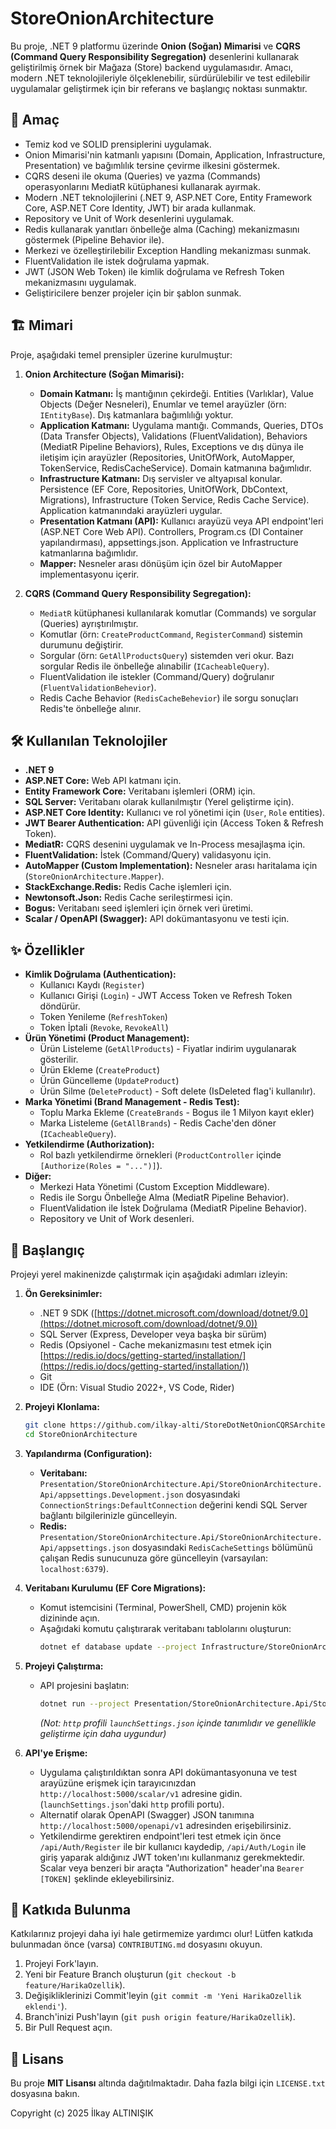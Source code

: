 # StoreOnionArchitecture

Bu proje, .NET 9 platformu üzerinde **Onion (Soğan) Mimarisi** ve **CQRS (Command Query Responsibility Segregation)** desenlerini kullanarak geliştirilmiş örnek bir Mağaza (Store) backend uygulamasıdır. Amacı, modern .NET teknolojileriyle ölçeklenebilir, sürdürülebilir ve test edilebilir uygulamalar geliştirmek için bir referans ve başlangıç noktası sunmaktır.

## 🚀 Amaç

* Temiz kod ve SOLID prensiplerini uygulamak.
* Onion Mimarisi'nin katmanlı yapısını (Domain, Application, Infrastructure, Presentation) ve bağımlılık tersine çevirme ilkesini göstermek.
* CQRS deseni ile okuma (Queries) ve yazma (Commands) operasyonlarını MediatR kütüphanesi kullanarak ayırmak.
* Modern .NET teknolojilerini (.NET 9, ASP.NET Core, Entity Framework Core, ASP.NET Core Identity, JWT) bir arada kullanmak.
* Repository ve Unit of Work desenlerini uygulamak.
* Redis kullanarak yanıtları önbelleğe alma (Caching) mekanizmasını göstermek (Pipeline Behavior ile).
* Merkezi ve özelleştirilebilir Exception Handling mekanizması sunmak.
* FluentValidation ile istek doğrulama yapmak.
* JWT (JSON Web Token) ile kimlik doğrulama ve Refresh Token mekanizmasını uygulamak.
* Geliştiricilere benzer projeler için bir şablon sunmak.

## 🏗️ Mimari

Proje, aşağıdaki temel prensipler üzerine kurulmuştur:

1.  **Onion Architecture (Soğan Mimarisi):**
    * **Domain Katmanı:** İş mantığının çekirdeği. Entities (Varlıklar), Value Objects (Değer Nesneleri), Enumlar ve temel arayüzler (örn: `IEntityBase`). Dış katmanlara bağımlılığı yoktur.
    * **Application Katmanı:** Uygulama mantığı. Commands, Queries, DTOs (Data Transfer Objects), Validations (FluentValidation), Behaviors (MediatR Pipeline Behaviors), Rules, Exceptions ve dış dünya ile iletişim için arayüzler (Repositories, UnitOfWork, AutoMapper, TokenService, RedisCacheService). Domain katmanına bağımlıdır.
    * **Infrastructure Katmanı:** Dış servisler ve altyapısal konular. Persistence (EF Core, Repositories, UnitOfWork, DbContext, Migrations), Infrastructure (Token Service, Redis Cache Service). Application katmanındaki arayüzleri uygular.
    * **Presentation Katmanı (API):** Kullanıcı arayüzü veya API endpoint'leri (ASP.NET Core Web API). Controllers, Program.cs (DI Container yapılandırması), appsettings.json. Application ve Infrastructure katmanlarına bağımlıdır.
    * **Mapper:** Nesneler arası dönüşüm için özel bir AutoMapper implementasyonu içerir.

2.  **CQRS (Command Query Responsibility Segregation):**
    * `MediatR` kütüphanesi kullanılarak komutlar (Commands) ve sorgular (Queries) ayrıştırılmıştır.
    * Komutlar (örn: `CreateProductCommand`, `RegisterCommand`) sistemin durumunu değiştirir.
    * Sorgular (örn: `GetAllProductsQuery`) sistemden veri okur. Bazı sorgular Redis ile önbelleğe alınabilir (`ICacheableQuery`).
    * FluentValidation ile istekler (Command/Query) doğrulanır (`FluentValidationBehevior`).
    * Redis Cache Behavior (`RedisCacheBehevior`) ile sorgu sonuçları Redis'te önbelleğe alınır.

## 🛠️ Kullanılan Teknolojiler

* **.NET 9**
* **ASP.NET Core:** Web API katmanı için.
* **Entity Framework Core:** Veritabanı işlemleri (ORM) için.
* **SQL Server:** Veritabanı olarak kullanılmıştır (Yerel geliştirme için).
* **ASP.NET Core Identity:** Kullanıcı ve rol yönetimi için (`User`, `Role` entities).
* **JWT Bearer Authentication:** API güvenliği için (Access Token & Refresh Token).
* **MediatR:** CQRS desenini uygulamak ve In-Process mesajlaşma için.
* **FluentValidation:** İstek (Command/Query) validasyonu için.
* **AutoMapper (Custom Implementation):** Nesneler arası haritalama için (`StoreOnionArchitecture.Mapper`).
* **StackExchange.Redis:** Redis Cache işlemleri için.
* **Newtonsoft.Json:** Redis Cache serileştirmesi için.
* **Bogus:** Veritabanı seed işlemleri için örnek veri üretimi.
* **Scalar / OpenAPI (Swagger):** API dokümantasyonu ve testi için.

## ✨ Özellikler

* **Kimlik Doğrulama (Authentication):**
    * Kullanıcı Kaydı (`Register`)
    * Kullanıcı Girişi (`Login`) - JWT Access Token ve Refresh Token döndürür.
    * Token Yenileme (`RefreshToken`)
    * Token İptali (`Revoke`, `RevokeAll`)
* **Ürün Yönetimi (Product Management):**
    * Ürün Listeleme (`GetAllProducts`) - Fiyatlar indirim uygulanarak gösterilir.
    * Ürün Ekleme (`CreateProduct`)
    * Ürün Güncelleme (`UpdateProduct`)
    * Ürün Silme (`DeleteProduct`) - Soft delete (IsDeleted flag'i kullanılır).
* **Marka Yönetimi (Brand Management - Redis Test):**
    * Toplu Marka Ekleme (`CreateBrands` - Bogus ile 1 Milyon kayıt ekler)
    * Marka Listeleme (`GetAllBrands`) - Redis Cache'den döner (`ICacheableQuery`).
* **Yetkilendirme (Authorization):**
    * Rol bazlı yetkilendirme örnekleri (`ProductController` içinde `[Authorize(Roles = "...")]`).
* **Diğer:**
    * Merkezi Hata Yönetimi (Custom Exception Middleware).
    * Redis ile Sorgu Önbelleğe Alma (MediatR Pipeline Behavior).
    * FluentValidation ile İstek Doğrulama (MediatR Pipeline Behavior).
    * Repository ve Unit of Work desenleri.

## 🏁 Başlangıç

Projeyi yerel makinenizde çalıştırmak için aşağıdaki adımları izleyin:

1.  **Ön Gereksinimler:**
    * .NET 9 SDK ([https://dotnet.microsoft.com/download/dotnet/9.0](https://dotnet.microsoft.com/download/dotnet/9.0))
    * SQL Server (Express, Developer veya başka bir sürüm)
    * Redis (Opsiyonel - Cache mekanizmasını test etmek için [https://redis.io/docs/getting-started/installation/](https://redis.io/docs/getting-started/installation/))
    * Git
    * IDE (Örn: Visual Studio 2022+, VS Code, Rider)

2.  **Projeyi Klonlama:**
    ```bash
    git clone https://github.com/ilkay-alti/StoreDotNetOnionCQRSArchitecture.git
    cd StoreOnionArchitecture
    ```

3.  **Yapılandırma (Configuration):**
    * **Veritabanı:** `Presentation/StoreOnionArchitecture.Api/StoreOnionArchitecture.Api/appsettings.Development.json` dosyasındaki `ConnectionStrings:DefaultConnection` değerini kendi SQL Server bağlantı bilgilerinizle güncelleyin.
    * **Redis:** `Presentation/StoreOnionArchitecture.Api/StoreOnionArchitecture.Api/appsettings.json` dosyasındaki `RedisCacheSettings` bölümünü çalışan Redis sunucunuza göre güncelleyin (varsayılan: `localhost:6379`).

4.  **Veritabanı Kurulumu (EF Core Migrations):**
    * Komut istemcisini (Terminal, PowerShell, CMD) projenin kök dizininde açın.
    * Aşağıdaki komutu çalıştırarak veritabanı tablolarını oluşturun:
        ```bash
        dotnet ef database update --project Infrastructure/StoreOnionArchitecture.Persistence/StoreOnionArchitecture.Persistence --startup-project Presentation/StoreOnionArchitecture.Api/StoreOnionArchitecture.Api
        ```

5.  **Projeyi Çalıştırma:**
    * API projesini başlatın:
        ```bash
        dotnet run --project Presentation/StoreOnionArchitecture.Api/StoreOnionArchitecture.Api --launch-profile http
        ```
        *(Not: `http` profili `launchSettings.json` içinde tanımlıdır ve genellikle geliştirme için daha uygundur)*

6.  **API'ye Erişme:**
    * Uygulama çalıştırıldıktan sonra API dokümantasyonuna ve test arayüzüne erişmek için tarayıcınızdan `http://localhost:5000/scalar/v1` adresine gidin. (`launchSettings.json`'daki `http` profili portu).
    * Alternatif olarak OpenAPI (Swagger) JSON tanımına `http://localhost:5000/openapi/v1` adresinden erişebilirsiniz.
    * Yetkilendirme gerektiren endpoint'leri test etmek için önce `/api/Auth/Register` ile bir kullanıcı kaydedip, `/api/Auth/Login` ile giriş yaparak aldığınız JWT token'ını kullanmanız gerekmektedir. Scalar veya benzeri bir araçta "Authorization" header'ına `Bearer [TOKEN]` şeklinde ekleyebilirsiniz.

## 🤝 Katkıda Bulunma

Katkılarınız projeyi daha iyi hale getirmemize yardımcı olur! Lütfen katkıda bulunmadan önce (varsa) `CONTRIBUTING.md` dosyasını okuyun.

1.  Projeyi Fork'layın.
2.  Yeni bir Feature Branch oluşturun (`git checkout -b feature/HarikaOzellik`).
3.  Değişikliklerinizi Commit'leyin (`git commit -m 'Yeni HarikaOzellik eklendi'`).
4.  Branch'inizi Push'layın (`git push origin feature/HarikaOzellik`).
5.  Bir Pull Request açın.

## 📄 Lisans

Bu proje **MIT Lisansı** altında dağıtılmaktadır. Daha fazla bilgi için `LICENSE.txt` dosyasına bakın.

Copyright (c) 2025 İlkay ALTINIŞIK
